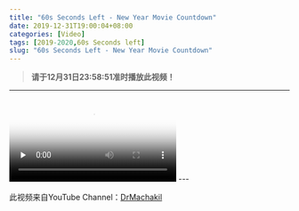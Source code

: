 ```yaml
---
title: "60s Seconds Left - New Year Movie Countdown"
date: 2019-12-31T19:00:04+08:00
categories: [Video]
tags: [2019-2020,60s Seconds left]
slug: "60s Seconds Left - New Year Movie Countdown"
---
```


> **请于12月31日23:58:51准时播放此视频！**

<!--more-->

---

<video id="video" controls="" preload="none" poster="https://dawnblog-1300625500.cos.ap-guangzhou.myqcloud.com/images/微信图片_20191231192001.png">
      <source id="mp4" src="https://dawnblog-1300625500.cos.ap-guangzhou.myqcloud.com/videos/60s%20Seconds%20Left-New%20Year%20Movie%20Countdown.mp4">
      </video>
---

此视频来自YouTube Channel：[DrMachakil](https://www.youtube.com/channel/UCFo6KzfqpCe-fHALGhkmFKg)